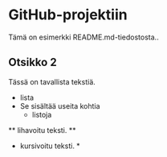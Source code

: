  # GitHub-projektiin

Tämä on esimerkki README.md-tiedostosta..

## Otsikko 2

Tässä on tavallista tekstiä.

- lista
- Se sisältää useita kohtia
  - listoja

** lihavoitu teksti. **


* kursivoitu teksti. *
